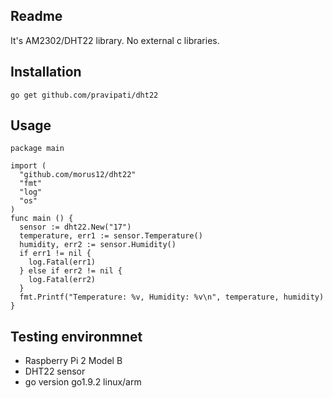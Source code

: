 ## Readme

It's AM2302/DHT22 library. No external c libraries. 

## Installation 
`go get github.com/pravipati/dht22`

## Usage
```
package main 

import (
  "github.com/morus12/dht22"
  "fmt"
  "log"
  "os"
)
func main () {
  sensor := dht22.New("17")
  temperature, err1 := sensor.Temperature()
  humidity, err2 := sensor.Humidity()
  if err1 != nil {
    log.Fatal(err1)
  } else if err2 != nil {
    log.Fatal(err2)
  }
  fmt.Printf("Temperature: %v, Humidity: %v\n", temperature, humidity)
}
```

## Testing environmnet 
- Raspberry Pi 2 Model B
- DHT22 sensor
- go version go1.9.2 linux/arm
